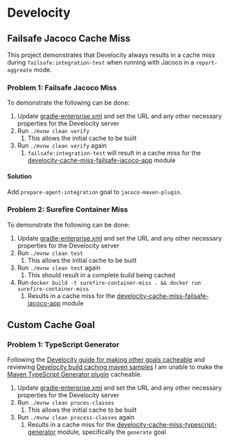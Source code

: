 # Develocity 

## Failsafe Jacoco Cache Miss

This project demonstrates that Develocity always results in a cache miss during `failsafe:integration-test` when running with Jacoco in a `report-aggreate` mode.

### Problem 1: Failsafe Jacoco Miss

To demonstrate the following can be done:

1. Update [gradle-enterprise.xml](.mvn/gradle-enterprise.xml) and set the URL and any other necessary properties for the Develocity server
2. Run `./mvnw clean verify`
   1. This allows the initial cache to be built
3. Run `./mvnw clean verify` again
   1. `failsafe:integration-test` will result in a cache miss for the [develocity-cache-miss-failsafe-jacoco-app](develocity-cache-miss-failsafe-jacoco-app) module

#### Solution

Add `prepare-agent-integration` goal to `jacoco-maven-plugin`.

### Problem 2: Surefire Container Miss

To demonstrate the following can be done:

1. Update [gradle-enterprise.xml](.mvn/gradle-enterprise.xml) and set the URL and any other necessary properties for the Develocity server
2. Run `./mvnw clean test`
   1. This allows the initial cache to be built
3. Run `./mvnw clean test` again
   1. This should result in a complete build being cached
4. Run `docker build -t surefire-container-miss . && docker run surefire-container-miss`
   1. Results in a cache miss for the [develocity-cache-miss-failsafe-jacoco-app](develocity-cache-miss-failsafe-jacoco-app) module

## Custom Cache Goal

### Problem 1: TypeScript Generator

Following the [Develocity guide for making other goals cacheable](https://docs.gradle.com/enterprise/maven-extension/#making_other_goals_cacheable)
and reviewing [Develocity build caching maven samples](https://github.com/gradle/develocity-build-config-samples/tree/main/build-caching-maven-samples) 
I am unable to make the [Maven TypeScript Generator plugin](https://github.com/vojtechhabarta/typescript-generator) cacheable.

1. Update [gradle-enterprise.xml](.mvn/gradle-enterprise.xml) and set the URL and any other necessary properties for the Develocity server
2. Run `./mvnw clean proces-classes`
   1. This allows the initial cache to be built
3. Run `./mvnw clean process-classes` again
   1. Results in a cache miss for the [develocity-cache-miss-typescript-generator](develocity-cache-miss-typescript-generator) module,
      specifically the `generate` goal